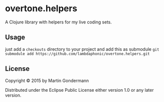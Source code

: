 # overtone.helpers

A Clojure library with helpers for my live coding sets.

## Usage
just add a `checkouts` directory to your project
and add this as submodule `git submodule add https://github.com/lambdaphonic/overtone.helpers.git`

## License

Copyright © 2015 by Martin Gondermann

Distributed under the Eclipse Public License either version 1.0 or any later version.
